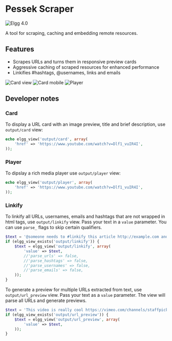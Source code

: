 Pessek Scraper
=============
![Elgg 4.0](https://img.shields.io/badge/Elgg-4.0-green.svg)

A tool for scraping, caching and embedding remote resources.

## Features

* Scrapes URLs and turns them in responsive preview cards
* Aggressive caching of scraped resources for enhanced performance
* Linkifies #hashtags, @usernames, links and emails

![Card view](https://raw.github.com/hypeJunction/hypeScraper/master/screenshots/scraper-card.png "Card")
![Card mobile](https://raw.github.com/hypeJunction/hypeScraper/master/screenshots/scraper-card-mobile.png "Responsive Card")
![Player](https://raw.github.com/hypeJunction/hypeScraper/master/screenshots/scraper-player.png "Player")

## Developer notes

### Card

To display a URL card with an image preview, title and brief description, use ``output/card`` view:

```php
echo elgg_view('output/card', array(
	'href' => 'https://www.youtube.com/watch?v=Dlf1_vuIR4I',
));
```

### Player

To dipslay a rich media player use ``output/player`` view:

```php
echo elgg_view('output/player', array(
	'href' => 'https://www.youtube.com/watch?v=Dlf1_vuIR4I',
));
```

### Linkify

To linkify all URLs, usernames, emails and hashtags that are not wrapped in html tags, use ```output/linkify``` view.
Pass your text in a ```value``` parameter. You can use ```parse_``` flags to skip certain qualifiers.

```php
$text = '@someone needs to #linkify this article http://example.com and email it to someone@example.com';
if (elgg_view_exists('output/linkify')) {
	$text = elgg_view('output/linkify', array(
		'value' => $text,
		//'parse_urls' => false,
		//'parse_hashtags' => false,
		//'parse_usernames' => false,
		//'parse_emails' => false,
	));
}
```

To generate a preview for multiple URLs extracted from text, use ```output/url_preview``` view.
Pass your text as a	```value``` parameter. The view will parse all URLs and generate previews.

```php
$text = 'This video is really cool https://vimeo.com/channels/staffpicks/116498390';
if (elgg_view_exists('output/url_preview')) {
	$text = elgg_view('output/url_preview', array(
		'value' => $text,
	));
}
```
